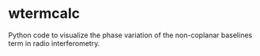 wtermcalc
=========

Python code to visualize the phase variation of the non-coplanar baselines term in radio interferometry.